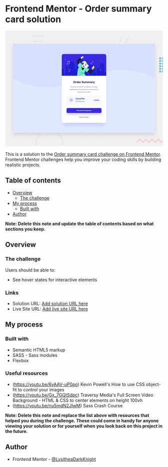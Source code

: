 # Frontend Mentor - Order summary card solution

![Design preview for the Order summary card coding challenge](./design/desktop-preview.jpg)

This is a solution to the [Order summary card challenge on Frontend Mentor](https://www.frontendmentor.io/challenges/order-summary-component-QlPmajDUj). Frontend Mentor challenges help you improve your coding skills by building realistic projects. 

## Table of contents

- [Overview](#overview)
  - [The challenge](#the-challenge)
- [My process](#my-process)
  - [Built with](#built-with)
- [Author](#author)

**Note: Delete this note and update the table of contents based on what sections you keep.**

## Overview

### The challenge

Users should be able to:

- See hover states for interactive elements

### Links

- Solution URL: [Add solution URL here](https://your-solution-url.com)
- Live Site URL: [Add live site URL here](https://your-live-site-url.com)

## My process

### Built with

- Semantic HTML5 markup
- SASS - Sass modules
- Flexbox

### Useful resources

- (https://youtu.be/6yAAV-uP0po) Kevin Powell's How to use CSS object-fit to control your images
- (https://youtu.be/Gx_7GQtSdpc) Traversy Media's Full Screen Video Background - HTML & CSS to center elements on height 100vh
- (https://youtu.be/nu5mdN2JIwM) Sass Crash Course


**Note: Delete this note and replace the list above with resources that helped you during the challenge. These could come in handy for anyone viewing your solution or for yourself when you look back on this project in the future.**

## Author

- Frontend Mentor - [@LysitheaDarkKnight](https://www.frontendmentor.io/profile/@LysitheaDarkKnight)